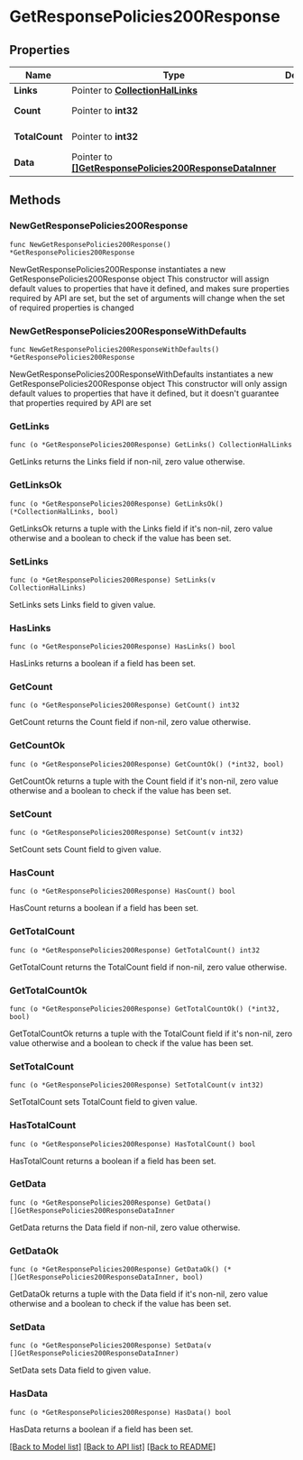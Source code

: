 # GetResponsePolicies200Response

## Properties

Name | Type | Description | Notes
------------ | ------------- | ------------- | -------------
**Links** | Pointer to [**CollectionHalLinks**](CollectionHalLinks.md) |  | [optional] 
**Count** | Pointer to **int32** |  | [optional] [readonly] 
**TotalCount** | Pointer to **int32** |  | [optional] [readonly] 
**Data** | Pointer to [**[]GetResponsePolicies200ResponseDataInner**](GetResponsePolicies200ResponseDataInner.md) |  | [optional] [readonly] 

## Methods

### NewGetResponsePolicies200Response

`func NewGetResponsePolicies200Response() *GetResponsePolicies200Response`

NewGetResponsePolicies200Response instantiates a new GetResponsePolicies200Response object
This constructor will assign default values to properties that have it defined,
and makes sure properties required by API are set, but the set of arguments
will change when the set of required properties is changed

### NewGetResponsePolicies200ResponseWithDefaults

`func NewGetResponsePolicies200ResponseWithDefaults() *GetResponsePolicies200Response`

NewGetResponsePolicies200ResponseWithDefaults instantiates a new GetResponsePolicies200Response object
This constructor will only assign default values to properties that have it defined,
but it doesn't guarantee that properties required by API are set

### GetLinks

`func (o *GetResponsePolicies200Response) GetLinks() CollectionHalLinks`

GetLinks returns the Links field if non-nil, zero value otherwise.

### GetLinksOk

`func (o *GetResponsePolicies200Response) GetLinksOk() (*CollectionHalLinks, bool)`

GetLinksOk returns a tuple with the Links field if it's non-nil, zero value otherwise
and a boolean to check if the value has been set.

### SetLinks

`func (o *GetResponsePolicies200Response) SetLinks(v CollectionHalLinks)`

SetLinks sets Links field to given value.

### HasLinks

`func (o *GetResponsePolicies200Response) HasLinks() bool`

HasLinks returns a boolean if a field has been set.

### GetCount

`func (o *GetResponsePolicies200Response) GetCount() int32`

GetCount returns the Count field if non-nil, zero value otherwise.

### GetCountOk

`func (o *GetResponsePolicies200Response) GetCountOk() (*int32, bool)`

GetCountOk returns a tuple with the Count field if it's non-nil, zero value otherwise
and a boolean to check if the value has been set.

### SetCount

`func (o *GetResponsePolicies200Response) SetCount(v int32)`

SetCount sets Count field to given value.

### HasCount

`func (o *GetResponsePolicies200Response) HasCount() bool`

HasCount returns a boolean if a field has been set.

### GetTotalCount

`func (o *GetResponsePolicies200Response) GetTotalCount() int32`

GetTotalCount returns the TotalCount field if non-nil, zero value otherwise.

### GetTotalCountOk

`func (o *GetResponsePolicies200Response) GetTotalCountOk() (*int32, bool)`

GetTotalCountOk returns a tuple with the TotalCount field if it's non-nil, zero value otherwise
and a boolean to check if the value has been set.

### SetTotalCount

`func (o *GetResponsePolicies200Response) SetTotalCount(v int32)`

SetTotalCount sets TotalCount field to given value.

### HasTotalCount

`func (o *GetResponsePolicies200Response) HasTotalCount() bool`

HasTotalCount returns a boolean if a field has been set.

### GetData

`func (o *GetResponsePolicies200Response) GetData() []GetResponsePolicies200ResponseDataInner`

GetData returns the Data field if non-nil, zero value otherwise.

### GetDataOk

`func (o *GetResponsePolicies200Response) GetDataOk() (*[]GetResponsePolicies200ResponseDataInner, bool)`

GetDataOk returns a tuple with the Data field if it's non-nil, zero value otherwise
and a boolean to check if the value has been set.

### SetData

`func (o *GetResponsePolicies200Response) SetData(v []GetResponsePolicies200ResponseDataInner)`

SetData sets Data field to given value.

### HasData

`func (o *GetResponsePolicies200Response) HasData() bool`

HasData returns a boolean if a field has been set.


[[Back to Model list]](../README.md#documentation-for-models) [[Back to API list]](../README.md#documentation-for-api-endpoints) [[Back to README]](../README.md)


